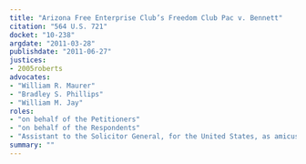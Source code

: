 ```yaml
---
title: "Arizona Free Enterprise Club’s Freedom Club Pac v. Bennett"
citation: "564 U.S. 721"
docket: "10-238"
argdate: "2011-03-28"
publishdate: "2011-06-27"
justices:
- 2005roberts
advocates:
- "William R. Maurer"
- "Bradley S. Phillips"
- "William M. Jay"
roles:
- "on behalf of the Petitioners"
- "on behalf of the Respondents"
- "Assistant to the Solicitor General, for the United States, as amicus curiae, supporting the Respondents"
summary: ""
---
```



